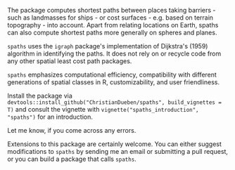 The package computes shortest paths between places taking barriers - such as landmasses for ships - or cost surfaces - e.g. based on terrain topography - into account. Apart from relating locations on Earth, spaths can also compute shortest paths more generally on spheres and planes.

`spaths` uses the `igraph` package's implementation of Dijkstra's (1959) algorithm in identifying the paths. It does not rely on or recycle code from any other spatial least cost path packages.

`spaths` emphasizes computational efficiency, compatibility with different generations of spatial classes in R, customizability, and user friendliness.

Install the package via `devtools::install_github("ChristianDueben/spaths", build_vignettes = T)` and consult the vignette with `vignette("spaths_introduction", "spaths")` for an introduction.

Let me know, if you come across any errors.

Extensions to this package are certainly welcome. You can either suggest modifications to `spaths` by sending me an email or submitting a pull request, or you can build a package that calls `spaths`.

